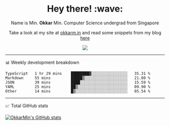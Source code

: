<h1 align="center"> Hey there! :wave:</h1>

<p align="center">Name is Min. <strong>Okkar</strong> Min. Computer Science undergrad from Singapore</p>

<p align="center">Take a look at my site at <a href="https://okkarm.in" target="_blank">okkarm.in</a> and read some snippets from my blog <a href="https://okkarm.in/blog" target="_blank">here</a></p>

<p align="center">
  <a href="https://okkarm.in/linkedin" target='_blank'>
    <img src="https://img.shields.io/badge/linkedin-%230077B5.svg?&style=for-the-badge&logo=linkedin&logoColor=white" />
  </a>
 </p>

---

📊 Weekly development breakdown

<!--START_SECTION:waka-->
```text
TypeScript   1 hr 29 mins    ████████▓░░░░░░░░░░░░░░░░   35.31 % 
Markdown     55 mins         █████▒░░░░░░░░░░░░░░░░░░░   21.80 % 
JSON         39 mins         ████░░░░░░░░░░░░░░░░░░░░░   15.59 % 
YAML         25 mins         ██▒░░░░░░░░░░░░░░░░░░░░░░   09.90 % 
Other        14 mins         █▒░░░░░░░░░░░░░░░░░░░░░░░   05.54 % 
```
<!--END_SECTION:waka-->

---

📈 Total GitHub stats

<p>
  <a href="https://github.com/OkkarMin"><img src="https://github-readme-stats.vercel.app/api?username=OkkarMin&hide_border=true&show_icons=true&theme=graywhite" alt="OkkarMin's GitHub stats"></a>
</p>
